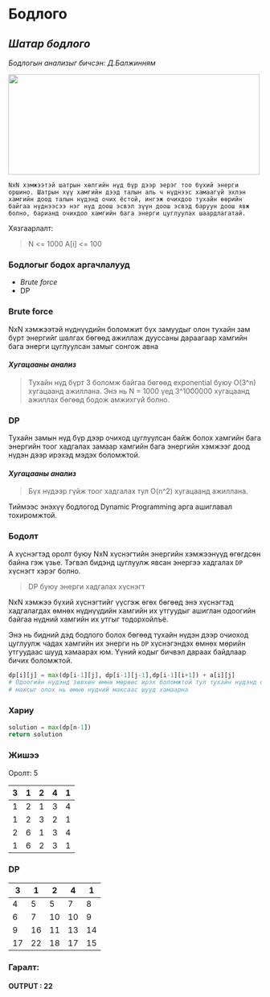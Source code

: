 # Бодлого
## _Шатар бодлого_
_Бодлогын анализыг бичсэн: Д.Балжинням_

<img src="https://www.houseofstaunton.com/media/amasty/blog/cache/p/a/1155/560/pawn-structure-in-chess-how-beginners-win.jpg" width=500 height=200/>

`NxN хэмжээтэй шатрын хөлгийн нүд бүр дээр эерэг тоо бүхий энерги оршино. Шатрын хүү хамгийн дээд талын аль ч нүднээс хамаагүй эхлэн хамгийн доод талын нүдэнд очих ёстой, ингэж очихдоо тухайн өөрийн байгаа нүднээсээ нэг нүд доош эсвэл зүүн доош эсвэд баруун доош явж болно, барианд очихдоо хамгийн бага энерги цуглуулах шаардлагатай.`

Хязгаарлалт:
>N <= 1000
>A[i] <= 100


### Бодлогыг бодох аргачлалууд
- _Brute force_
- DP

### Brute force
NxN хэмжээтэй нүднүүдийн боломжит бүх замуудыг олон тухайн зам бүрт энергийг шалгах бөгөөд ажиллаж дууссаны дараагаар хамгийн бага энерги цуглуулсан замыг сонгож авна
#### *Хугацааны анализ*
> Тухайн нүд бүрт 3 боломж байгаа бөгөөд exponential буюу O(3^n) хугацаанд ажиллана. Энэ нь N = 1000 үед 3^1000000 хугацаанд ажиллах бөгөөд бодож амжихгүй болно.


### DP
Тухайн замын нүд бүр дээр очиход цуглуулсан байж болох хамгийн бага энергийн тоог хадгалах замаар хамгийн бага энергийн хэмжээг доод нүдэн дээр ирэхэд мэдэх боломжтой. 
#### *Хугацааны анализ*
> Бүх нүдээр гүйж тоог хадгалах тул O(n^2) хугацаанд ажиллана. 

Тиймээс энэхүү бодлогод Dynamic Programming арга ашиглавал тохиромжтой.

### Бодолт

A хүснэгтэд оролт буюу NxN хүснэгтийн энергийн хэмжээнүүд өгөгдсөн байна гэж үзье. Тэгвэл бидэнд цуглуулж явсан энергээ хадгалах `DP` хүснэгт хэрэг болно.

>DP буюу энерги хадгалах хүснэгт

NxN хэмжээ бүхий хүснэгтийг үүсгэж өгөх бөгөөд энэ хүснэгтэд  хадгалагдах өмнөх нүднүүдийн хамгийн их утгуудыг ашиглан одоогийн байгаа нүдний хамгийн их утгыг тодорхойлъё.

Энэ нь бидний дэд бодлого болох бөгөөд тухайн нүдэн дээр очиоход цуглуулж чадах хамгийн их энерги нь `DP` хүснэгэндэх өмнөх мөрийн утгуудаас шууд хамаарах юм. Үүний кодыг бичвэл дараах байдлаар бичих боломжтой.

```python
dp[i][j] = max(dp[i-1][j], dp[i-1][j-1],dp[i-1][i+1]) + a[i][j]
# Одоогийн нүдэнд зөвхөн өмнө мөрөөс ирэх боломжтой тул тухайн нүдэнд орших
# максыг олох нь өмнө нүдний максаас шууд хамаарна
```

### Хариу
```python
solution = max(dp[n-1])
return solution
```

### Жишээ
Оролт:
5

| 3 | 1 | 2 | 4 | 1 |
| --- | --- | --- | --- | --- |
| 1 | 2 | 1 | 3 | 4 |
| 1 | 2 | 3 | 2 | 1 |
| 2 | 6 | 1 | 3 | 4 |
| 1 | 6 | 2 | 3 | 1 |

### DP
| 3 | 1 | 2 | 4 | 1 |
| --- | --- | --- | --- | --- |
| 4| 5 | 5 | 7 | 8 |
| 6 | 7 | 10 | 10 | 9 |
| 9 | 16 | 11 | 13 |  14 |
| 17 | 22 | 18 | 17 | 15 |

### Гаралт:
#### OUTPUT : 22


